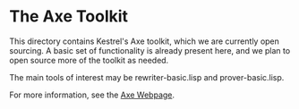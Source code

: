 The Axe Toolkit
===============================

This directory contains Kestrel's Axe toolkit, which we are currently
open sourcing.  A basic set of functionality is already present here,
and we plan to open source more of the toolkit as needed.

The main tools of interest may be rewriter-basic.lisp and
prover-basic.lisp.

For more information, see the [Axe Webpage][Axe].

[Axe]: https://kestrel.edu/research/axe/